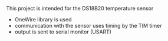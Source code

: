 This project is intended for the DS18B20 temperature sensor
- OneWire library is used
- communication with the sensor uses timing by the TIM timer
- output is sent to serial monitor (USART)
